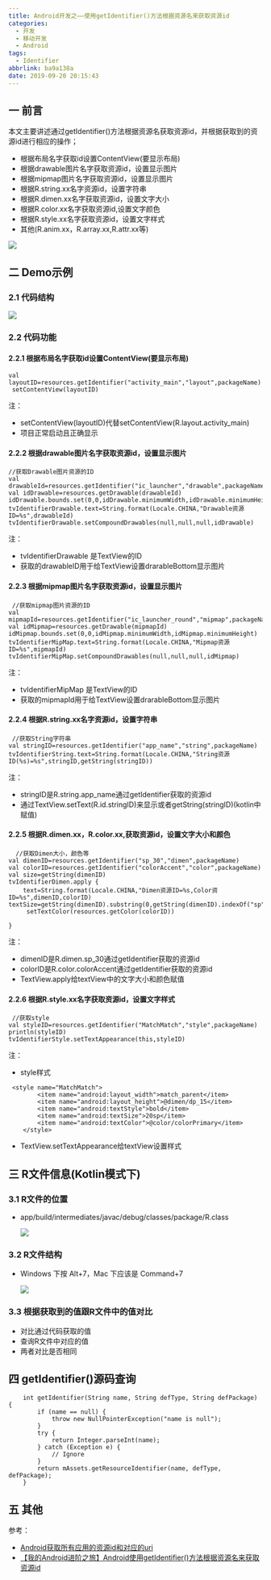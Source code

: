 ```yaml
---
title: Android开发之——使用getIdentifier()方法根据资源名来获取资源id
categories:
  - 开发
  - 移动开发
  - Android
tags:
  - Identifier
abbrlink: ba9a138a
date: 2019-09-20 20:15:43
---
```

## 一 前言
本文主要讲述通过getIdentifier()方法根据资源名获取资源id，并根据获取到的资源id进行相应的操作；   

* 根据布局名字获取id设置ContentView(要显示布局)
* 根据drawable图片名字获取资源id，设置显示图片
* 根据mipmap图片名字获取资源id，设置显示图片
* 根据R.string.xx名字资源id，设置字符串
* 根据R.dimen.xx名字获取资源id，设置文字大小
* 根据R.color.xx名字获取资源id,设置文字颜色
* 根据R.style.xx名字获取资源id，设置文字样式
* 其他(R.anim.xx，R.array.xx,R.attr.xx等)

<!--more-->
![][1]

## 二 Demo示例
### 2.1 代码结构
![][2]

### 2.2 代码功能
#### 2.2.1 根据布局名字获取id设置ContentView(要显示布局)

```
val layoutID=resources.getIdentifier("activity_main","layout",packageName)   
 setContentView(layoutID)
```

注：  

* setContentView(layoutID)代替setContentView(R.layout.activity_main)
* 项目正常启动且正确显示

#### 2.2.2 根据drawable图片名字获取资源id，设置显示图片

```
//获取Drawable图片资源的ID
val drawableId=resources.getIdentifier("ic_launcher","drawable",packageName)
val idDrawable=resources.getDrawable(drawableId)
idDrawable.bounds.set(0,0,idDrawable.minimumWidth,idDrawable.minimumHeight)
tvIdentifierDrawable.text=String.format(Locale.CHINA,"Drawable资源ID=%s",drawableId)
tvIdentifierDrawable.setCompoundDrawables(null,null,null,idDrawable)
```
注：  

* tvIdentifierDrawable 是TextView的ID
* 获取的drawableID用于给TextView设置drarableBottom显示图片

#### 2.2.3 根据mipmap图片名字获取资源id，设置显示图片

```
 //获取mipmap图片资源的ID
val mipmapId=resources.getIdentifier("ic_launcher_round","mipmap",packageName)
val idMipmap=resources.getDrawable(mipmapId)
idMipmap.bounds.set(0,0,idMipmap.minimumWidth,idMipmap.minimumHeight)
tvIdentifierMipMap.text=String.format(Locale.CHINA,"Mipmap资源ID=%s",mipmapId)
tvIdentifierMipMap.setCompoundDrawables(null,null,null,idMipmap)
```
注：  

* tvIdentifierMipMap 是TextView的ID
* 获取的mipmapId用于给TextView设置drarableBottom显示图片

#### 2.2.4 根据R.string.xx名字资源id，设置字符串

```
 //获取String字符串
val stringID=resources.getIdentifier("app_name","string",packageName)
tvIdentifierString.text=String.format(Locale.CHINA,"String资源ID(%s)=%s",stringID,getString(stringID))
```

注：  

* stringID是R.string.app_name通过getIdentifier获取的资源id
* 通过TextView.setText(R.id.stringID)来显示或者getString(stringID)(kotlin中赋值)


#### 2.2.5 根据R.dimen.xx，R.color.xx,获取资源id，设置文字大小和颜色
``` 
  //获取Dimen大小，颜色等
val dimenID=resources.getIdentifier("sp_30","dimen",packageName)
val colorID=resources.getIdentifier("colorAccent","color",packageName)
val size=getString(dimenID)
tvIdentifierDimen.apply {
	text=String.format(Locale.CHINA,"Dimen资源ID=%s,Color资ID=%s",dimenID,colorID)        		textSize=getString(dimenID).substring(0,getString(dimenID).indexOf("sp")).toFloat()
	 setTextColor(resources.getColor(colorID))
        
}
```

注：  

* dimenID是R.dimen.sp_30通过getIdentifier获取的资源id
* colorID是R.color.colorAccent通过getIdentifier获取的资源id
* TextView.apply给textView中的文字大小和颜色赋值  


#### 2.2.6 根据R.style.xx名字获取资源id，设置文字样式
```  
 //获取style
val styleID=resources.getIdentifier("MatchMatch","style",packageName)
println(styleID)
tvIdentifierStyle.setTextAppearance(this,styleID)
```

注：             

* style样式  
```
 <style name="MatchMatch">
        <item name="android:layout_width">match_parent</item>
        <item name="android:layout_height">@dimen/dp_15</item>
        <item name="android:textStyle">bold</item>
        <item name="android:textSize">20sp</item>
        <item name="android:textColor">@color/colorPrimary</item>
    </style>
```

* TextView.setTextAppearance给textView设置样式  


## 三 R文件信息(Kotlin模式下)
### 3.1 R文件的位置
* app/build/intermediates/javac/debug/classes/package/R.class   

	![][3]

### 3.2 R文件结构  
* Windows 下按 Alt+7，Mac 下应该是 Command+7
	
	![][4]

### 3.3 根据获取到的值跟R文件中的值对比  
* 对比通过代码获取的值
* 查询R文件中对应的值
* 两者对比是否相同 


## 四 getIdentifier()源码查询 

```
    int getIdentifier(String name, String defType, String defPackage) {
        if (name == null) {
            throw new NullPointerException("name is null");
        }
        try {
            return Integer.parseInt(name);
        } catch (Exception e) {
            // Ignore
        }
        return mAssets.getResourceIdentifier(name, defType, defPackage);
    }
```


## 五 其他

参考：    

* [Android获取所有应用的资源id和对应的uri][5]  
* [【我的Android进阶之旅】Android使用getIdentifier()方法根据资源名来获取资源id][6]


[1]: https://images.pgzxc.com/android-identifier-view.png
[2]: https://images.pgzxc.com/android-identifier-struct.png
[3]: https://images.pgzxc.com/android-identifier-r.png
[4]: https://images.pgzxc.com/android-identifier-r-struct.png
[5]: https://www.jianshu.com/p/d3aed93dfbc6
[6]: https://blog.csdn.net/ouyang_peng/article/details/53328000#commentBox